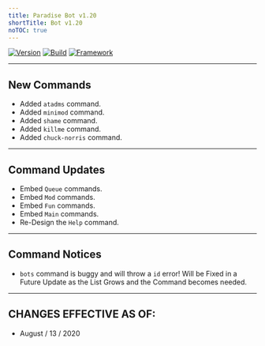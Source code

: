 ```yaml
---
title: Paradise Bot v1.20
shortTitle: Bot v1.20
noTOC: true
---
```


[![Version](https://img.shields.io/badge/Paradise-v1.20%20-blueviolet.svg?style=flat)](http://paradisebots.net) [![Build](https://img.shields.io/badge/Build-Passing%20-green.svg?style=flat)](http://paradisebots.net) [![Framework](https://img.shields.io/badge/Framework-Klasa%20-red.svg?style=flat)](http://paradisebots.net)

---

## New Commands
* Added `atadms` command.
* Added `minimod` command.
* Added `shame` command.
* Added `killme` command.
* Added `chuck-norris` command.

---

## Command Updates
* Embed `Queue` commands.
* Embed `Mod` commands.
* Embed `Fun` commands.
* Embed `Main` commands.
* Re-Design the `Help` command.

---

## Command Notices
* `bots` command is buggy and will throw a `id` error! Will be Fixed in a Future Update as the List Grows and the Command becomes needed.

---

## CHANGES EFFECTIVE AS OF:
* August / 13 / 2020 
